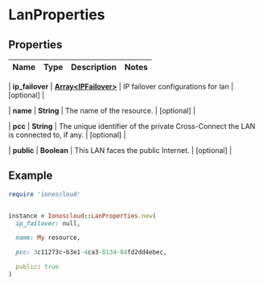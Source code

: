 # LanProperties

## Properties

| Name | Type | Description | Notes |
| ---- | ---- | ----------- | ----- |

| **ip_failover** | [**Array&lt;IPFailover&gt;**](IPFailover.md) | IP failover configurations for lan | [optional] |

| **name** | **String** | The name of the  resource. | [optional] |

| **pcc** | **String** | The unique identifier of the private Cross-Connect the LAN is connected to, if any. | [optional] |

| **public** | **Boolean** | This LAN faces the public Internet. | [optional] |

## Example

```ruby
require 'ionoscloud'


instance = Ionoscloud::LanProperties.new(
  ip_failover: null,

  name: My resource,

  pcc: 3c11273c-b3e1-4ca3-8134-84fd2dd4ebec,

  public: true
)
```

